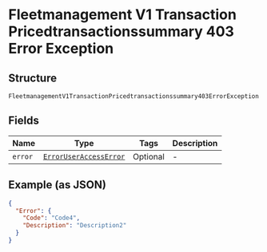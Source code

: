 
# Fleetmanagement V1 Transaction Pricedtransactionssummary 403 Error Exception

## Structure

`FleetmanagementV1TransactionPricedtransactionssummary403ErrorException`

## Fields

| Name | Type | Tags | Description |
|  --- | --- | --- | --- |
| `error` | [`ErrorUserAccessError`](../../doc/models/error-user-access-error.md) | Optional | - |

## Example (as JSON)

```json
{
  "Error": {
    "Code": "Code4",
    "Description": "Description2"
  }
}
```

